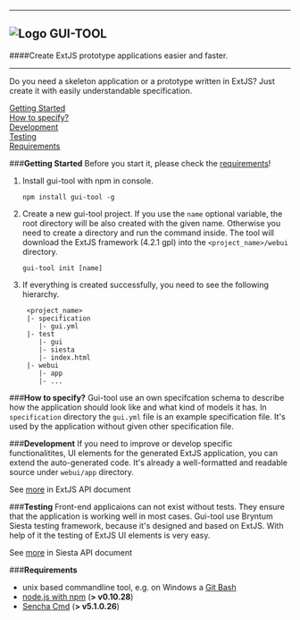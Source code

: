 ----------
![Logo](https://raw.githubusercontent.com/vartomi/gui-tool/master/gui_tool_logo.png) **GUI-TOOL**
--
####Create ExtJS prototype applications easier and faster.

----------
Do you need a skeleton application or a prototype written in ExtJS? Just create it with easily understandable specification.

[Getting Started](#getting-started)<br/>
[How to specify?](#specification)<br/>
[Development](#development)<br/>
[Testing](#testing)<br/>
[Requirements](#requirements)

###**Getting Started**
Before you start it, please check the [requirements](#requirements)!

 1.  Install gui-tool with npm in console.
      
      `npm install gui-tool -g`
 
 
 2. Create a new gui-tool project. If you use the `name` optional variable, the root directory will be also created with the given name. Otherwise you need to create a directory and run the command inside. The tool will download the ExtJS framework (4.2.1 gpl) into the `<project_name>/webui` directory.
    
    `gui-tool init [name]`
 
 3. If everything is created successfully, you need to see the following hierarchy.
    ```
     <project_name>
     |- specification
        |- gui.yml
     |- test
        |- gui
        |- siesta
        |- index.html
     |- webui
        |- app
        |- ...
    ```

<a name="specification"></a>
###**How to specify?**
Gui-tool use an own specifcation schema to describe how the application should look like and what kind of models it has. In `specification` directory the `gui.yml` file is an example specification file. It's used by the application without given other specification file.

<a name="development"></a>
###**Development**
If you need to improve or develop specific functionalitites, UI elements for the generated ExtJS application, you can extend the auto-generated code. It's already a well-formatted and readable source under `webui/app` directory.

See [more](http://docs.sencha.com/extjs/4.2.1/) in ExtJS API document

<a name="testing"></a>
###**Testing**
Front-end applicaions can not exist without tests. They ensure that the application is working well in most cases. Gui-tool use Bryntum Siesta testing framework, because it's designed and based on ExtJS. With help of it the testing of ExtJS UI elements is very easy.

See [more](http://www.bryntum.com/docs/siesta/#!/api) in Siesta API document

<a name="requirements"></a>
###**Requirements**

 - unix based commandline tool, e.g. on Windows a [Git Bash](http://git-scm.com/downloads)
 - [node.js with npm](http://nodejs.org/download/) (**> v0.10.28**)
 - [Sencha Cmd](http://www.sencha.com/products/sencha-cmd/download) (**> v5.1.0.26**)

